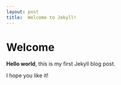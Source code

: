 ```yaml
---
layout: post
title:  Welcome to Jekyll!
---
```


# Welcome

**Hello world**, this is my first Jekyll blog post.

I hope you like it!
<title>how to write a blog</title>
<link rel="stylesheet" href="https://cdn.jsdelivr.net/npm/gitalk@1/dist/gitalk.css">
<script src="https://cdn.jsdelivr.net/npm/gitalk@1/dist/gitalk.min.js"></script>

<div id="gitalk-container"></div>

<script type="text/javascript">
var gitalk = new Gitalk({
  clientID: 'c305c9be47bb4eacc711',
  clientSecret: '42c6ae49b86b3530db784b573e134d596a97609d',
  repo: 'hello-world',
  owner: 'muziapple',
  admin: ['muziapple'],
  id: location.pathname,      // Ensure uniqueness and length less than 50
  distractionFreeMode: true  // Facebook-like distraction free mode
})

gitalk.render('gitalk-container');
</script>

<script>
var _hmt = _hmt || [];
(function() {
  var hm = document.createElement("script");
  hm.src = "https://hm.baidu.com/hm.js?1f747fed6a39d6171c558dee0dbe8eb7";
  var s = document.getElementsByTagName("script")[0]; 
  s.parentNode.insertBefore(hm, s);
})();
</script>
